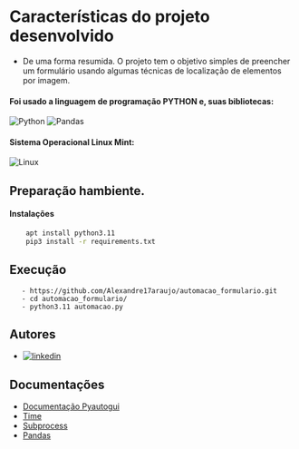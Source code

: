 
# Características do projeto desenvolvido

 - De uma forma resumida. O projeto tem o objetivo simples de preencher um formulário usando algumas técnicas de localização de elementos por imagem.


#### Foi usado a linguagem de programação PYTHON e, suas bibliotecas: 
![Python](https://img.shields.io/badge/Python-000?style=for-the-badge&logo=python)
![Pandas](https://img.shields.io/badge/pandas-%23150458.svg?style=for-the-badge&logo=pandas&logoColor=white)


#### Sistema Operacional Linux Mint:
![Linux](https://img.shields.io/badge/Linux-FCC624?style=for-the-badge&logo=linux&logoColor=black)


## Preparação hambiente.

#### Instalações

```bash
    apt install python3.11 
    pip3 install -r requirements.txt
```


## Execução
```
   - https://github.com/Alexandre17araujo/automacao_formulario.git
   - cd automacao_formulario/
   - python3.11 automacao.py
```

## Autores
- [![linkedin](https://img.shields.io/badge/linkedin-0A66C2?style=for-the-badge&logo=linkedin&logoColor=white)](https://www.linkedin.com/in/alexandrebaraujo/)



## Documentações
 - [Documentação Pyautogui ](https://pyautogui.readthedocs.io/en/latest/)
 - [Time](https://docs.python.org/pt-br/3.9/library/time.html)
 - [Subprocess](https://docs.python.org/pt-br/dev/library/subprocess.html)
 - [Pandas](https://pandas.pydata.org/docs/user_guide/index.html#user-guide)
